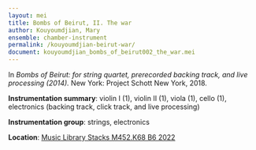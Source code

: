 ```yaml
---
layout: mei
title: Bombs of Beirut, II. The war
author: Kouyoumdjian, Mary
ensemble: chamber-instrument
permalink: /kouyoumdjian-beirut-war/
document: kouyoumdjian_bombs_of_beirut002_the_war.mei
---
```


In *Bombs of Beirut: for string quartet, prerecorded backing track, and live processing (2014).* New York: Project Schott New York, 2018.

**Instrumentation summary**: violin I (1), violin II (1), viola (1), cello (1), electronics (backing track, click track, and live processing)

**Instrumentation group**: strings, electronics

**Location**: <a href="https://tufts.primo.exlibrisgroup.com/permalink/01TUN_INST/1kc9gia/alma991018697966703851" target="_blank">Music Library Stacks M452.K68 B6 2022</a>
